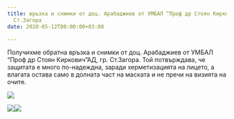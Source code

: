 ```yaml
---
title: връзка и снимки от доц. Арабаджиев от УМБАЛ “Проф др Стоян Киркович”АД, гр.
  Ст.Загора
date: 2020-05-12T00:00:00+03:00

---
```

Получихме обратна връзка и снимки от доц. Арабаджиев от УМБАЛ “Проф др Стоян Киркович”АД, гр. Ст.Загора. Той потвърждава, че защитата е много по-надеждна, заради херметизацията на лицето, а влагата остава само в долната част на маската и не пречи на визията на очите.

![](/images/24fa1ce26307ff8b2c5b7b8a3af2cd21.jpeg)

![](/images/45ac4a7041eeddc4cea0c2f97c31997b.jpeg)![](/images/14556a7fa977fb7674db42a43a8fc0ef.jpeg)
